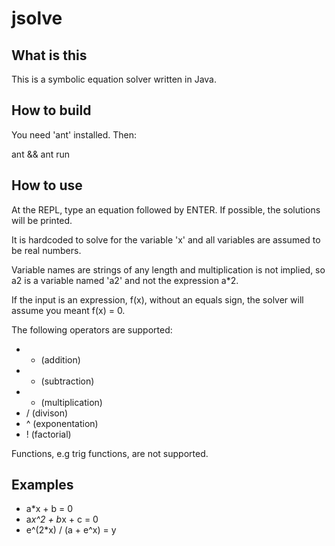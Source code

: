 jsolve
======

What is this
------------

This is a symbolic equation solver written in Java.

How to build
------------

You need 'ant' installed. Then:

ant && ant run

How to use
----------

At the REPL, type an equation followed by ENTER. If possible, the solutions will be printed.

It is hardcoded to solve for the variable 'x' and all variables are assumed to be real numbers.

Variable names are strings of any length and multiplication is not implied, so a2 is a variable named 'a2' and not the expression a*2.

If the input is an expression, f(x), without an equals sign, the solver will assume you meant f(x) = 0.

The following operators are supported:

 * + (addition)
 * - (subtraction)
 * * (multiplication)
 * / (divison)
 * ^ (exponentation)
 * ! (factorial)

Functions, e.g trig functions, are not supported.

Examples
--------

* a*x + b = 0
* a*x^2 + b*x + c = 0
* e^(2*x) / (a + e^x) = y
